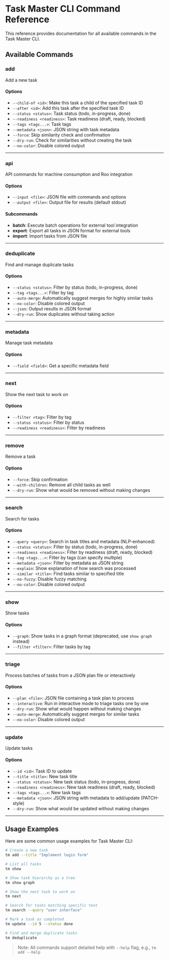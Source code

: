 # Task Master CLI Command Reference

This reference provides documentation for all available commands in the Task Master CLI.

## Available Commands

### add

Add a new task

#### Options

- `--child-of <id>`: Make this task a child of the specified task ID
- `--after <id>`: Add this task after the specified task ID
- `--status <status>`: Task status (todo, in-progress, done)
- `--readiness <readiness>`: Task readiness (draft, ready, blocked)
- `--tags <tags...>`: Task tags
- `--metadata <json>`: JSON string with task metadata
- `--force`: Skip similarity check and confirmation
- `--dry-run`: Check for similarities without creating the task
- `--no-color`: Disable colored output

---

### api

API commands for machine consumption and Roo integration

#### Options

- `--input <file>`: JSON file with commands and options
- `--output <file>`: Output file for results (default stdout)

#### Subcommands

- **batch**: Execute batch operations for external tool integration
- **export**: Export all tasks in JSON format for external tools
- **import**: Import tasks from JSON file

---

### deduplicate

Find and manage duplicate tasks

#### Options

- `--status <status>`: Filter by status (todo, in-progress, done)
- `--tag <tags...>`: Filter by tag
- `--auto-merge`: Automatically suggest merges for highly similar tasks
- `--no-color`: Disable colored output
- `--json`: Output results in JSON format
- `--dry-run`: Show duplicates without taking action

---

### metadata

Manage task metadata

#### Options

- `--field <field>`: Get a specific metadata field

---

### next

Show the next task to work on

#### Options

- `--filter <tag>`: Filter by tag
- `--status <status>`: Filter by status
- `--readiness <readiness>`: Filter by readiness

---

### remove

Remove a task

#### Options

- `--force`: Skip confirmation
- `--with-children`: Remove all child tasks as well
- `--dry-run`: Show what would be removed without making changes

---

### search

Search for tasks

#### Options

- `--query <query>`: Search in task titles and metadata (NLP-enhanced)
- `--status <status>`: Filter by status (todo, in-progress, done)
- `--readiness <readiness>`: Filter by readiness (draft, ready, blocked)
- `--tag <tags...>`: Filter by tags (can specify multiple)
- `--metadata <json>`: Filter by metadata as JSON string
- `--explain`: Show explanation of how search was processed
- `--similar <title>`: Find tasks similar to specified title
- `--no-fuzzy`: Disable fuzzy matching
- `--no-color`: Disable colored output

---

### show

Show tasks

#### Options

- `--graph`: Show tasks in a graph format (deprecated, use `show graph` instead)
- `--filter <filter>`: Filter tasks by tag

---

### triage

Process batches of tasks from a JSON plan file or interactively

#### Options

- `--plan <file>`: JSON file containing a task plan to process
- `--interactive`: Run in interactive mode to triage tasks one by one
- `--dry-run`: Show what would happen without making changes
- `--auto-merge`: Automatically suggest merges for similar tasks
- `--no-color`: Disable colored output

---

### update

Update tasks

#### Options

- `--id <id>`: Task ID to update
- `--title <title>`: New task title
- `--status <status>`: New task status (todo, in-progress, done)
- `--readiness <readiness>`: New task readiness (draft, ready, blocked)
- `--tags <tags...>`: New task tags
- `--metadata <json>`: JSON string with metadata to add/update (PATCH-style)
- `--dry-run`: Show what would be updated without making changes

---

## Usage Examples

Here are some common usage examples for Task Master CLI:

```bash
# Create a new task
tm add --title "Implement login form"

# List all tasks
tm show

# Show task hierarchy as a tree
tm show graph

# Show the next task to work on
tm next

# Search for tasks matching specific text
tm search --query "user interface"

# Mark a task as completed
tm update --id 5 --status done

# Find and merge duplicate tasks
tm deduplicate
```

> Note: All commands support detailed help with `--help` flag, e.g., `tm add --help`
